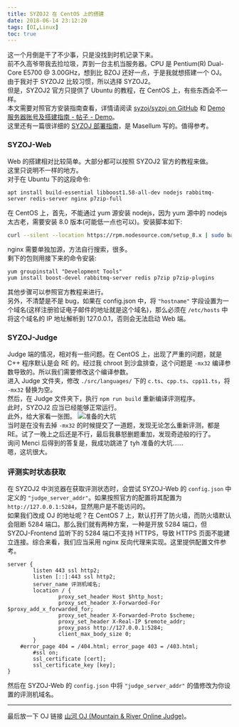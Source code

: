 ```yaml
---
title: SYZOJ2 在 CentOS 上的搭建
date: 2018-06-14 23:12:20
tags: [OI,Linux]
toc: true
---
```

这一个月倒是干了不少事，只是没找到时机记录下来。  
前不久高爷带我去捡垃圾，弄到一台主机当服务器。CPU 是 Pentium(R) Dual-Core E5700 @ 3.00GHz，想到比 BZOJ 还好一点，于是我就想搭建一个 OJ。  
由于我对于 SYZOJ2 比较习惯，所以选择 SYZOJ2。  
但是，SYZOJ2 官方只提供了 Ubuntu 的教程，在 CentOS 上，有些东西会不一样。  
本文需要对照官方安装指南查看，详情请阅读 [syzoj/syzoj on GitHub](https://github.com/syzoj/syzoj/) 和 [Demo 服务器账号及搭建指南 - 帖子 - Demo](https://syzoj-demo.t123yh.xyz:20170/article/1)。  
这里还有一篇很详细的 [SYZOJ 部署指南](http://blog.masellum.me/syzoj-setup/)，是 Masellum 写的。值得参考。

### SYZOJ-Web
Web 的搭建相对比较简单。大部分都可以按照 SYZOJ2 官方的教程来做。  
这里只说明不一样的地方。  
对于在 Ubuntu 下的这段命令:
```
apt install build-essential libboost1.58-all-dev nodejs rabbitmq-server redis-server nginx p7zip-full
```
在 CentOS 上，首先，不能通过 yum 源安装 nodejs，因为 yum 源中的 nodejs 太古老，需要安装 8.0 版本(可能低一点也可以)。安装脚本如下:
```bash
curl --silent --location https://rpm.nodesource.com/setup_8.x | sudo bash -
```
nginx 需要单独加源，方法自行搜索，很多。  
剩下的包则用接下来的命令安装:
```
yum groupinstall "Development Tools"
yum install boost-devel rabbitmq-server redis p7zip p7zip-plugins
```
其他步骤可以参照官方教程来进行。  
另外，不清楚是不是 bug，如果在 config.json 中，将 `"hostname"` 字段设置为一个域名(这样注册验证电子邮件的地址就是这个域名)，那么必须在 `/etc/hosts` 中将这个域名的 IP 地址解析到 127.0.0.1，否则会无法启动 Web 端。

### SYZOJ-Judge
Judge 端的情况，相对有一些问题。在 CentOS 上，出现了严重的问题，就是 C++ 程序默认是会 RE 的。经过我 chroot 到沙盒排查，这个问题是 `-mx32` 编译参数导致的。所以我们需要修改这个编译参数。  
进入 Judge 文件夹，修改 `./src/languages/` 下的 `c.ts`、`cpp.ts`、`cpp11.ts`，将 `-mx32` 替换为空。  
然后，在 Judge 文件夹下，执行 `npm run build` 重新编译评测程序。  
此时，SYZOJ2 应当已经能够正常运行。  
此外，给大家看一张图。
![准备的大坑](https://static.imvictor.tech/data/201806/syzoj_bincache.jpg)  
当时是在没有去掉 `-mx32` 的时候提交了一道题，发现无论怎么重新评测，都是 RE。试了一晚上之后还是不行，最后我暴怒删题重加，发现奇迹般的行了。  
询问 Menci 后得到的答复是，我成功跳进了 tyh 准备的大坑……  
嗯，这坑很大。
### 评测实时状态获取
在 SYZOJ2 中浏览器在获取评测状态时，会尝试 SYZOJ-Web 的 `config.json` 中定义的 `"judge_server_addr"`。如果按照官方的配置将其配置为 `http://127.0.0.1:5284`，显然用户是不能访问的。  
如果我们改成 OJ 的地址呢？在 CentOS 7 上，默认打开了防火墙，而防火墙默认会阻断 5284 端口。那么我们就有两种方案，一种是开放 5284 端口，但 SYZOJ-Frontend 监听下的 5284 端口不支持 HTTPS，导致 HTTPS 页面不能建立连接。综合来看，我们应当采用 nginx 反向代理来实现。这里提供配置文件参考。
```plain
server {
        listen 443 ssl http2;
        listen [::]:443 ssl http2;
        server_name 评测机域名;
        location / {
                proxy_set_header Host $http_host;
                proxy_set_header X-Forwarded-For $proxy_add_x_forwarded_for;
                proxy_set_header X-Forwarded-Proto $scheme;
                proxy_set_header X-Real-IP $remote_addr;
                proxy_pass http://127.0.0.1:5284;
                client_max_body_size 0;
        }
	#error_page 404 = /404.html; error_page 403 = /403.html;
        #ssl on;
        ssl_certificate [cert];
        ssl_certificate_key [key];
}
```
然后在 SYZOJ-Web 的 `config.json` 中将 `"judge_server_addr"` 的值修改为你设置的评测机域名。

----

最后放一下 OJ 链接 [山河 OJ (Mountain & River Online Judge)](https://mr.imvictor.tech/)。